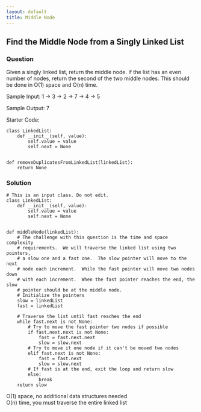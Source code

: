 ```yaml
---
layout: default
title: Middle Node
---
```


## Find the Middle Node from a Singly Linked List

### Question
Given a singly linked list, return the middle node.  If the list has an even number of nodes, return the second of the two middle nodes.  This should be done in O(1) space and O(n) time.

Sample Input:
1 -> 3 -> 2 -> 7 -> 4 -> 5

Sample Output:
7

Starter Code:
```
class LinkedList:
    def __init__(self, value):
        self.value = value
        self.next = None


def removeDuplicatesFromLinkedList(linkedList):
    return None
```

### Solution
```
# This is an input class. Do not edit.
class LinkedList:
    def __init__(self, value):
        self.value = value
        self.next = None


def middleNode(linkedList):
    # The challenge with this question is the time and space complexity
    # requirements.  We will traverse the linked list using two pointers,
    # a slow one and a fast one.  The slow pointer will move to the next
    # node each increment.  While the fast pointer will move two nodes down
    # with each increment.  When the fast pointer reaches the end, the slow
    # pointer should be at the middle node.
    # Initialize the pointers
    slow = linkedList
    fast = linkedList

    # Traverse the list until fast reaches the end
    while fast.next is not None:
        # Try to move the fast pointer two nodes if possible
        if fast.next.next is not None:
            fast = fast.next.next
            slow = slow.next
        # Try to move it one node if it can't be moved two nodes
        elif fast.next is not None:
            fast = fast.next
            slow = slow.next
        # If fast is at the end, exit the loop and return slow
        else:
            break
    return slow
```
O(1) space, no additional data structures needed\
O(n) time, you must traverse the entire linked list

